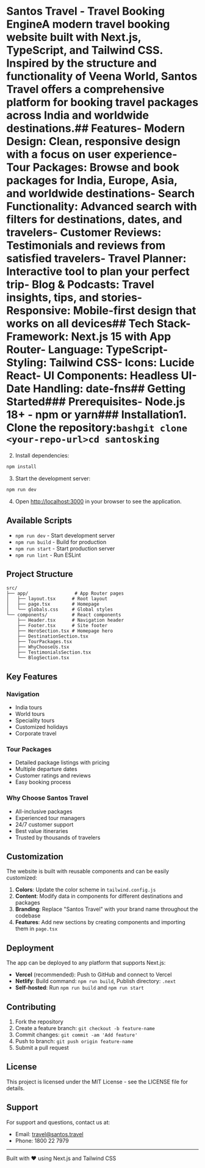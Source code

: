# Santos Travel - Travel Booking EngineA modern travel booking website built with Next.js, TypeScript, and Tailwind CSS. Inspired by the structure and functionality of Veena World, Santos Travel offers a comprehensive platform for booking travel packages across India and worldwide destinations.## Features- **Modern Design**: Clean, responsive design with a focus on user experience- **Tour Packages**: Browse and book packages for India, Europe, Asia, and worldwide destinations- **Search Functionality**: Advanced search with filters for destinations, dates, and travelers- **Customer Reviews**: Testimonials and reviews from satisfied travelers- **Travel Planner**: Interactive tool to plan your perfect trip- **Blog & Podcasts**: Travel insights, tips, and stories- **Responsive**: Mobile-first design that works on all devices## Tech Stack- **Framework**: Next.js 15 with App Router- **Language**: TypeScript- **Styling**: Tailwind CSS- **Icons**: Lucide React- **UI Components**: Headless UI- **Date Handling**: date-fns## Getting Started### Prerequisites- Node.js 18+ - npm or yarn### Installation1. Clone the repository:```bashgit clone <your-repo-url>cd santosking```

2. Install dependencies:
```bash
npm install
```

3. Start the development server:
```bash
npm run dev
```

4. Open [http://localhost:3000](http://localhost:3000) in your browser to see the application.

## Available Scripts

- `npm run dev` - Start development server
- `npm run build` - Build for production
- `npm run start` - Start production server
- `npm run lint` - Run ESLint

## Project Structure

```
src/
├── app/                 # App Router pages
│   ├── layout.tsx      # Root layout
│   ├── page.tsx        # Homepage
│   └── globals.css     # Global styles
└── components/         # React components
    ├── Header.tsx      # Navigation header
    ├── Footer.tsx      # Site footer
    ├── HeroSection.tsx # Homepage hero
    ├── DestinationSection.tsx
    ├── TourPackages.tsx
    ├── WhyChooseUs.tsx
    ├── TestimonialsSection.tsx
    └── BlogSection.tsx
```

## Key Features

### Navigation
- India tours
- World tours  
- Speciality tours
- Customized holidays
- Corporate travel

### Tour Packages
- Detailed package listings with pricing
- Multiple departure dates
- Customer ratings and reviews
- Easy booking process

### Why Choose Santos Travel
- All-inclusive packages
- Experienced tour managers
- 24/7 customer support
- Best value itineraries
- Trusted by thousands of travelers

## Customization

The website is built with reusable components and can be easily customized:

1. **Colors**: Update the color scheme in `tailwind.config.js`
2. **Content**: Modify data in components for different destinations and packages
3. **Branding**: Replace "Santos Travel" with your brand name throughout the codebase
4. **Features**: Add new sections by creating components and importing them in `page.tsx`

## Deployment

The app can be deployed to any platform that supports Next.js:

- **Vercel** (recommended): Push to GitHub and connect to Vercel
- **Netlify**: Build command: `npm run build`, Publish directory: `.next`
- **Self-hosted**: Run `npm run build` and `npm run start`

## Contributing

1. Fork the repository
2. Create a feature branch: `git checkout -b feature-name`
3. Commit changes: `git commit -am 'Add feature'`
4. Push to branch: `git push origin feature-name`
5. Submit a pull request

## License

This project is licensed under the MIT License - see the LICENSE file for details.

## Support

For support and questions, contact us at:
- Email: travel@santos.travel
- Phone: 1800 22 7979

---

Built with ❤️ using Next.js and Tailwind CSS
